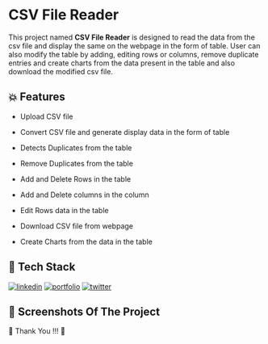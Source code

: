 # CSV File Reader



This project named **CSV File Reader** is designed to read the data from the csv file and display the same on the webpage in the form of table. User can also modify the table by adding, editing rows or columns, remove duplicate entries and create charts from the data present in the table and also download the modified csv file.



## 💥 Features

- Upload CSV file

- Convert CSV file and generate display data in the form of table 

- Detects Duplicates from the table

- Remove Duplicates from the table

- Add and Delete Rows in the table

- Add and Delete columns in the column

- Edit Rows data in the table

- Download CSV file from webpage

- Create Charts from the data in the table




## 📌 Tech Stack

[![linkedin](https://img.shields.io/badge/HTML5-E34F26?style=for-the-badge&logo=html5&logoColor=white)](https://www.linkedin.com/)
[![portfolio](https://img.shields.io/badge/CSS3-1572B6?style=for-the-badge&logo=css3&logoColor=white)](https://katherineoelsner.com/)
[![twitter](https://img.shields.io/badge/JavaScript-323330?style=for-the-badge&logo=javascript&logoColor=F7DF1E)](https://twitter.com/)




## 📸 Screenshots Of The Project








💙 Thank You !!! 💙


